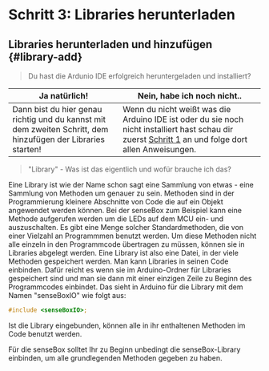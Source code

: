 # Schritt 3: Libraries herunterladen

## Libraries herunterladen und hinzufügen {#library-add}

> Du hast die Ardunio IDE erfolgreich heruntergeladen und installiert?

|Ja natürlich! | Nein, habe ich noch nicht..|
|--------------|------------------------------|
|Dann bist du hier genau richtig und du kannst mit dem zweiten Schritt, dem hinzufügen der Libraries starten! |Wenn du nicht weißt was die Arduino IDE ist oder du sie noch nicht installiert hast schau dir zuerst [Schritt 1](erste-schritte/schritt-1-software-installieren) an und folge dort allen Anweisungen.|

>"Library" - Was ist das eigentlich und wofür brauche ich das? 

Eine Library ist wie der Name schon sagt eine Sammlung von etwas - eine Sammlung von Methoden um genauer zu sein. Methoden sind in der Programmierung kleinere Abschnitte von Code die auf ein Objekt angewendet werden können. 
Bei der senseBox zum Beispiel kann eine Methode aufgerufen werden um die LEDs auf dem MCU ein- und auszuschalten. Es gibt eine Menge solcher Standardmethoden, die von einer Vielzahl an Programmmen benutzt werden. Um diese Methoden nicht alle einzeln in den Programmcode übertragen zu müssen, können sie in Libraries abgelegt werden. 
Eine Library ist also eine Datei, in der viele Methoden gespeichert werden. Man kann Libraries in seinen Code einbinden. Dafür reicht es wenn sie im Arduino-Ordner für Libraries gespeichert sind und man sie dann mit einer einzigen Zeile zu Beginn des Programmcodes einbindet. Das sieht in Arduino für die Library mit dem Namen "senseBoxIO" wie folgt aus: 

```c
#include <senseBoxIO>;
```

Ist die Library eingebunden, können alle in ihr enthaltenen Methoden im Code benutzt werden. 

Für die senseBox solltet Ihr zu Beginn unbedingt die senseBox-Library einbinden, um alle grundlegenden Methoden gegeben zu haben.






